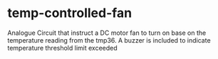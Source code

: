 # temp-controlled-fan
Analogue Circuit that instruct a DC motor fan to turn on base on the temperature reading from the tmp36. A buzzer is included to indicate temperature threshold limit exceeded 
